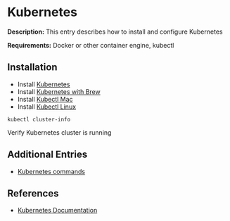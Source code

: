 # Kubernetes

**Description:** This entry describes how to install and configure Kubernetes

**Requirements:** Docker or other container engine, kubectl

## Installation

* Install [Kubernetes](https://kubernetes.io/releases/download/)
* Install [Kubernetes with Brew](https://kubernetes.io/docs/tasks/tools/install-kubectl-macos/#install-with-homebrew-on-macos)
* Install [Kubectl Mac](https://kubernetes.io/docs/tasks/tools/install-kubectl-macos/)
* Install [Kubectl Linux](https://kubernetes.io/docs/tasks/tools/install-kubectl-linux/)

```
kubectl cluster-info
```

Verify Kubernetes cluster is running

## Additional Entries
* [Kubernetes commands](https://github.com/sneakerhax/Arsenal/blob/main/Tools/Kubernetes/Entries/Kubernetes_commands.md)
  
## References

* [Kubernetes Documentation](https://kubernetes.io/docs/home/)
